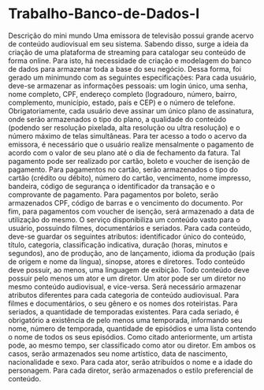 # Trabalho-Banco-de-Dados-I
Descrição do mini mundo Uma emissora de televisão possui grande acervo de conteúdo audiovisual em seu sistema. Sabendo disso, surge a ideia da criação de uma plataforma de streaming para catalogar seu conteúdo de forma online. Para isto, há necessidade de criação e modelagem do banco de dados para armazenar toda a base do seu negócio. Dessa forma, foi gerado um minimundo com as seguintes especificações: Para cada usuário, deve-se armazenar as informações pessoais: um login único, uma senha, nome completo, CPF, endereço completo (logradouro, número, bairro, complemento, município, estado, país e CEP) e o número de telefone. Obrigatoriamente, cada usuário deve assinar um único plano de assinatura, onde serão armazenados o tipo do plano, a qualidade do conteúdo (podendo ser resolução pixelada, alta resolução ou ultra resolução) e o número máximo de telas simultâneas. Para ter acesso a todo o acervo da emissora, é necessário que o usuário realize mensalmente o pagamento de acordo com o valor de seu plano até o dia de fechamento da fatura. Tal pagamento pode ser realizado por cartão, boleto e voucher de isenção de pagamento. Para pagamentos no cartão, serão armazenados o tipo do cartão (crédito ou débito), número do cartão, vencimento, nome impresso, bandeira, código de segurança o identificador da transação e o comprovante de pagamento. Para pagamentos por boleto, serão armazenados CPF, código de barras e o vencimento do documento. Por fim, para pagamentos com voucher de isenção, será armazenado a data de utilização do mesmo. O serviço disponibiliza um conteúdo vasto para o usuário, possuindo filmes, documentários e seriados. Para cada conteúdo, deve-se guardar os seguintes atributos: identificador único do conteúdo, título, categoria, classificação indicativa, duração (horas, minutos e segundos), ano de produção, ano de lançamento, idioma da produção (país de origem e nome da língua), sinopse, atores e diretores. Todo conteúdo deve possuir, ao menos, uma linguagem de exibição. Todo conteúdo deve possuir pelo menos um ator e um diretor. Um ator pode ser um diretor no mesmo conteúdo audiovisual, e vice-versa. Será necessário armazenar atributos diferentes para cada categoria de conteúdo audiovisual. Para filmes e documentários, o seu gênero e os nomes dos roteiristas. Para seriados, a quantidade de temporadas existentes. Para cada seriado, é obrigatório a existência de pelo menos uma temporada, informando seu nome, número de temporada, quantidade de episódios e uma lista contendo o nome de todos os seus episódios. Como citado anteriormente, um artista pode, ao mesmo tempo, ser classificado como ator ou diretor. Em ambos os casos, serão armazenados seu nome artístico, data de nascimento, nacionalidade e sexo. Para cada ator, serão atribuídos o nome e a idade do personagem. Para cada diretor, serão armazenados o estilo preferencial de conteúdo.
